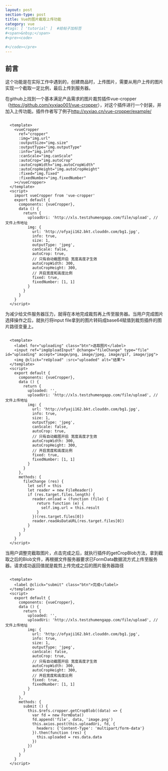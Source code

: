 ```yaml
---
layout: post
section-type: post
title: Vue的图片截取上传功能
category: vue
#tags: [ 'tutorial' ]  #给帖子加标签
#<span>&nbsp;</span>
#<pre><code>

#</code></pre>
---
```


##  前言

这个功能是在实际工作中遇到的，创建商品时，上传图片，需要从用户上传的图片实现一个截取一定比例，最后上传到服务器。



在github上找到一个基本满足产品需求的图片裁剪插件vue-cropper（<a href="https://github.com/xyxiao001/vue-cropper" target="_blank">https://github.com/xyxiao001/vue-cropper</a>），对这个插件进行一个封装，并加入上传功能。插件作者写了例子<a href="http://xyxiao.cn/vue-cropper/example/" target="_blank">http://xyxiao.cn/vue-cropper/example/</a>

<pre><code>
  <span><</span>template<span>></span>
    <span><</span>vueCropper
      ref="cropper"
      :img="img.url"
      :outputSize="img.size"
      :outputType="img.outputType"
      :info="img.info"
      :canScale="img.canScale"
      :autoCrop="img.autoCrop"
      :autoCropWidth="img.autoCropWidth"
      :autoCropHeight="img.autoCropHeight"
      :fixed="img.fixed"
      :fixedNumber="img.fixedNumber"
    <span>></span><span><</span>/vueCropper<span>></span>
  <span><</span>/template<span>></span>
  <span><</span>script<span>></span>
    import vueCropper from 'vue-cropper'
    export default {
      components: {vueCropper},
      data () {
        return {
          uploadUri: 'http://xls.testzhumengapp.com/file/upload', // 文件上传地址
          img: {
            url: 'http://ofyaji162.bkt.clouddn.com/bg1.jpg',
            info: true,
            size: 1,
            outputType: 'jpeg',
            canScale: false,
            autoCrop: true,
            // 只有自动截图开启 宽度高度才生效
            autoCropWidth: 300,
            autoCropHeight: 300,
            // 开启宽度和高度比例
            fixed: true,
            fixedNumber: [1, 1]
          }
        }
      }
    }
  <span><</span>/script<span>></span>
</code></pre>


为减少给文件服务器压力，就得在本地完成裁剪再上传至服务器。当用户完成图片选择操作之后，就执行将input file拿到的图片转码成base64赋值到裁剪插件的图片路径变量上。

<pre><code>
  <span><</span>template<span>></span>
    <span><</span>label for="uploading" class="btn"<span>></span>选取图片<span><</span>/label<span>></span>
    <span><</span>input ref="imgUploadInput" @change="fileChange" type="file" id="uploading" accept="image/png, image/jpeg, image/gif, image/jpg"<span>></span>
    <span><</span>img @click="reUpload" :src="uploaded" alt="结果"<span>></span>
  <span><</span>/template<span>></span>
  <span><</span>script<span>></span>
    export default {
      components: {vueCropper},
      data () {
        return {
          uploaded: '',
          uploadUri: 'http://xls.testzhumengapp.com/file/upload', // 文件上传地址
          img: {
            url: 'http://ofyaji162.bkt.clouddn.com/bg1.jpg',
            info: true,
            size: 1,
            outputType: 'jpeg',
            canScale: false,
            autoCrop: true,
            // 只有自动截图开启 宽度高度才生效
            autoCropWidth: 300,
            autoCropHeight: 300,
            // 开启宽度和高度比例
            fixed: true,
            fixedNumber: [1, 1]
          }
        }
      },
      methods: {
        fileChange (res) {
          let self = this
          let reader = new FileReader()
          if (res.target.files.length) {
            reader.onload = (function (file) {
              return function (e) {
                self.img.url = this.result
              }
            })(res.target.files[0])
            reader.readAsDataURL(res.target.files[0])
          }
        }
      }
    }
  <span><</span>/script<span>></span>
</code></pre>


当用户调整完截取图片，点击完成之后，就执行插件的getCropBlob方法，拿到截取之后的Blob文件，再根据文件服务器要求已FormData数据流方式上传至服务器。请求成功返回值就是裁剪上传完成之后的图片服务器路径

<pre><code>
  <span><</span>template<span>></span>
    <span><</span>label @click="submit" class="btn"<span>></span>完成<span><</span>/label<span>></span>
  <span><</span>/template<span>></span>
  <span><</span>script<span>></span>
    export default {
      components: {vueCropper},
      data () {
        return {
          uploaded: '',
          uploadUri: 'http://xls.testzhumengapp.com/file/upload', // 文件上传地址
          img: {
            url: 'http://ofyaji162.bkt.clouddn.com/bg1.jpg',
            info: true,
            size: 1,
            outputType: 'jpeg',
            canScale: false,
            autoCrop: true,
            // 只有自动截图开启 宽度高度才生效
            autoCropWidth: 300,
            autoCropHeight: 300,
            // 开启宽度和高度比例
            fixed: true,
            fixedNumber: [1, 1]
          }
        }
      },
      methods: {
        submit () {
          this.$refs.cropper.getCropBlob((data) => {
            var fd = new FormData()
            fd.append('file', data, 'image.png')
            this.axios.post(this.uploadUri, fd, {
              headers: {'Content-Type': 'multipart/form-data'}
            }).then(function (res) {
              this.uploaded = res.data.data
            })
          })
        }
      }
    }
  <span><</span>/script<span>></span>
</code></pre>
